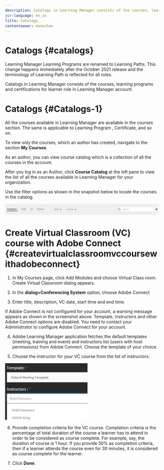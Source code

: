 ```yaml
---
description: Catalogs in Learning Manager consists of the courses, learning programs and certifications for learner role in Learning Manager account. 
jcr-language: en_us
title: Catalogs
contentowner: manochan
---
```



# Catalogs {#catalogs}

Learning Manager&nbsp;Learning Programs&nbsp;are renamed to&nbsp;Learning Paths.&nbsp;This change happens immediately&nbsp;after the October 2021 release and&nbsp;the terminology of&nbsp;Learning Path&nbsp;is&nbsp;reflected for all roles.

Catalogs in Learning Manager consists of the courses, learning programs and certifications for learner role in Learning Manager account.

# Catalogs {#Catalogs-1}

All the courses available in Learning Manager are available in the courses section. The same is applicable to Learning Program , Certificate, and so on.

To view only the courses, which an author has created, navigate to the section **My Courses**.

As an author, you can view course catalog which is a collection of all the courses in the account.&nbsp;

After you log in as an Author, click&nbsp;**Course Catalog**&nbsp;at the left pane to view the list of all the&nbsp;courses available in Learning Manager for your organization.

Use the filter options as shown in the snapshot below to locate the courses in the catalog.

![](assets/search-options.png) 

# Create Virtual Classroom (VC) course with Adobe Connect {#createvirtualclassroomvccoursewithadobeconnect}

1. In My Courses page, click Add Modules and choose Virtual Class room. Create Virtual Classroom dialog appears.
1. In the **dialog>Conferencing System** option, choose Adobe Connect

3. Enter title, description, VC date, start time and end time.

If Adobe Connect is not configured for your account, a warning message appears as shown in the screenshot above. Template, instructors and other Adobe Connect options are disabled. You need to contact your Administrator to configure Adobe Connect for your account.&nbsp;

4. Adobe Learning Manager application fetches the default templates (meeting, training and event) and instructors list (users with host permissions) from Adobe Connect. Choose the template of your choice.

5. Choose the instructor for your VC course from the list of instructors.

![](assets/choose-instructor.png)

6. Provide completion criteria for the VC course. Completion criteria is the percentage of total duration of the course a learner has to attend in order to be considered as course complete. For example, say, the duration of course is 1 hour. If you provide 50% as completion criteria, then if a learner attends the course even for 30 minutes, it is considered as course complete for the learner.

7. Click&nbsp;**Done**.
